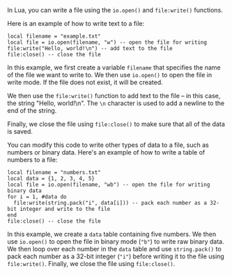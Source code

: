 In Lua, you can write a file using the `io.open()` and `file:write()` functions.

Here is an example of how to write text to a file:

```
local filename = "example.txt"
local file = io.open(filename, "w") -- open the file for writing
file:write("Hello, world!\n") -- add text to the file
file:close() -- close the file
```

In this example, we first create a variable `filename` that specifies the name of the file we want to write to. We then use `io.open()` to open the file in write mode. If the file does not exist, it will be created.

We then use the `file:write()` function to add text to the file – in this case, the string "Hello, world!\n". The `\n` character is used to add a newline to the end of the string.

Finally, we close the file using `file:close()` to make sure that all of the data is saved.

You can modify this code to write other types of data to a file, such as numbers or binary data. Here's an example of how to write a table of numbers to a file:

```
local filename = "numbers.txt"
local data = {1, 2, 3, 4, 5}
local file = io.open(filename, "wb") -- open the file for writing binary data
for i = 1, #data do
  file:write(string.pack("i", data[i])) -- pack each number as a 32-bit integer and write to the file
end
file:close() -- close the file
```

In this example, we create a `data` table containing five numbers. We then use `io.open()` to open the file in binary mode (`"b"`) to write raw binary data. We then loop over each number in the `data` table and use `string.pack()` to pack each number as a 32-bit integer (`"i"`) before writing it to the file using `file:write()`. Finally, we close the file using `file:close()`.